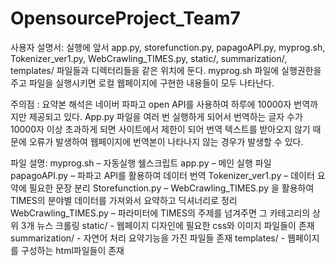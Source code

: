 # OpensourceProject_Team7

사용자 설명서:
실행에 앞서 app.py, storefunction.py, papagoAPI.py, myprog.sh, Tokenizer_ver1.py, WebCrawling_TIMES.py, static/, summarization/,  templates/ 파일들과 디렉터리들을 같은 위치에 둔다. myprog.sh 파일에 실행권한을 주고 파일을 실행시키면 로컬 웹페이지에 구현한 내용들이 모두 나타난다. 

주의점 : 요약본 해석은 네이버 파파고 open API를 사용하여 하루에 10000자 번역까지만 제공되고 있다. App.py 파일을 여러 번 실행하게 되어서 번역하는 글자 수가 10000자 이상 초과하게 되면 사이트에서 제한이 되어 번역 텍스트를 받아오지 않기 때문에 오류가 발생하여 웹페이지에 번역본이 나타나지 않는 경우가 발생할 수 있다.

파일 설명:
myprog.sh – 자동실행 쉘스크립트
app.py – 메인 실행 파일
papagoAPI.py – 파파고 API를 활용하여 데이터 번역
Tokenizer_ver1.py – 데이터 요약에 필요한 문장 분리
Storefunction.py – WebCrawling_TIMES.py 을 활용하여 TIMES의 분야별 데이터를 가져와서 요약하고 딕셔너리로 정리
WebCrawling_TIMES.py – 파라미터에 TIMES의 주제를 넘겨주면 그 카테고리의 상위 3개 뉴스 크롤링
static/ - 웹페이지 디자인에 필요한 css와 이미지 파일들이 존재
summarization/ - 자연어 처리 요약기능을 가진 파일들 존재
templates/ - 웹페이지를 구성하는 html파일들이 존재

